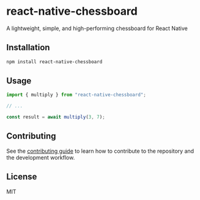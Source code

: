 # react-native-chessboard

A lightweight, simple, and high-performing chessboard for React Native

## Installation

```sh
npm install react-native-chessboard
```

## Usage

```js
import { multiply } from "react-native-chessboard";

// ...

const result = await multiply(3, 7);
```

## Contributing

See the [contributing guide](CONTRIBUTING.md) to learn how to contribute to the repository and the development workflow.

## License

MIT
